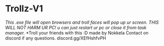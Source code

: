 # Trollz-V1
*This .exe file will open browsers and troll faces will pop up ur screen.*
*THIS WILL NOT HARM UR PC!* *u can just restart ur pc or close it from task manager.*
*Troll your friends with this :D
made by Nokkela 
Contact on discord if any questions. 
discord.gg/XEfHshfvPH
